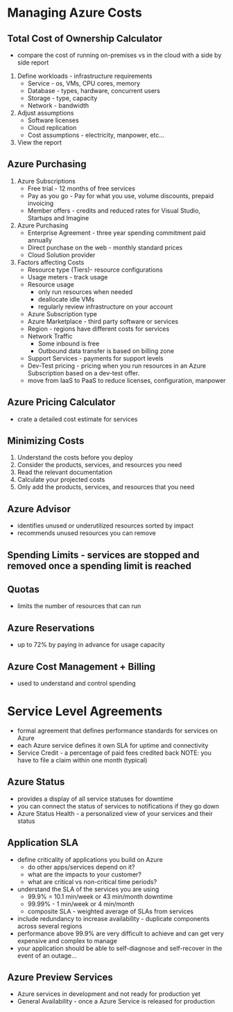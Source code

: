 # Managing Azure Costs

## Total Cost of Ownership Calculator
- compare the cost of running on-premises vs in the cloud with a side by side report
1. Define workloads - infrastructure requirements
    - Service - os, VMs, CPU cores, memory
    - Database - types, hardware, concurrent users
    - Storage - type, capacity
    - Network - bandwidth
2. Adjust assumptions
    - Software licenses 
    - Cloud replication
    - Cost assumptions - electricity, manpower, etc...
3. View the report


## Azure Purchasing
1. Azure Subscriptions
    - Free trial - 12 months of free services
    - Pay as you go - Pay for what you use, volume discounts, prepaid invoicing
    - Member offers - credits and reduced rates for Visual Studio, Startups and Imagine
2. Azure Purchasing
    - Enterprise Agreement - three year spending commitment paid annually
    - Direct purchase on the web - monthly standard prices
    - Cloud Solution provider 
3. Factors affecting Costs
    - Resource type (Tiers)- resource configurations 
    - Usage meters - track usage
    - Resource usage
        - only run resources when needed
        - deallocate idle VMs
        - regularly review infrastructure on your account
    - Azure Subscription type
    - Azure Marketplace - third party software or services
    - Region - regions have different costs for services
    - Network Traffic
        - Some inbound is free
        - Outbound data transfer is based on billing zone
    - Support Services - payments for support levels 
    - Dev-Test pricing - pricing when you run resources in an Azure Subscription based on a dev-test offer.
    - move from IaaS to PaaS to reduce licenses, configuration, manpower

## Azure Pricing Calculator
- crate a detailed cost estimate for services

## Minimizing Costs
1. Understand the costs before you deploy
2. Consider the products, services, and resources you need
3. Read the relevant documentation
4. Calculate your projected costs
5. Only add the products, services, and resources that you need

## Azure Advisor
- identifies unused or underutilized resources sorted by impact
- recommends unused resources you can remove

## Spending Limits - services are stopped and removed once a spending limit is reached 

## Quotas
- limits the number of resources that can run

## Azure Reservations
- up to 72% by paying in advance for usage capacity

## Azure Cost Management + Billing
- used to understand and control spending

# Service Level Agreements
- formal agreement that defines performance standards for services on Azure
- each Azure service defines it own SLA for uptime and connectivity
- Service Credit - a percentage of paid fees credited back NOTE: you have to file a claim within one month (typical)

## Azure Status
- provides a display of all service statuses for downtime
- you can connect the status of services to notifications if they go down
- Azure Status Health - a personalized view of your services and their status

## Application SLA
- define criticality of applications you build on Azure
    - do other apps/services depend on it?
    - what are the impacts to your customer?
    - what are critical vs non-critical time periods?
- understand the SLA of the services you are using 
    - 99.9% = 10.1 min/week or 43 min/month downtime
    - 99.99% - 1 min/week or 4 min/month
    - composite SLA - weighted average of SLAs from services
- include redundancy to increase availability - duplicate components across several regions
- performance above 99.9% are very difficult to achieve and can get very expensive and complex to manage
- your application should be able to self-diagnose and self-recover in the event of an outage...

## Azure Preview Services
- Azure services in development and not ready for production yet
- General Availability - once a Azure Service is released for production